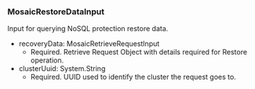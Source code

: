 ### MosaicRestoreDataInput
Input for querying NoSQL protection restore data.

- recoveryData: MosaicRetrieveRequestInput
  - Required. Retrieve Request Object with details required for Restore operation.
- clusterUuid: System.String
  - Required. UUID used to identify the cluster the request goes to.
